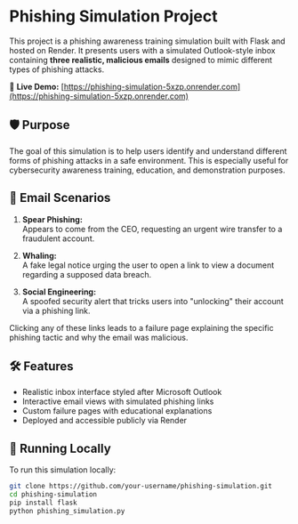 # Phishing Simulation Project

This project is a phishing awareness training simulation built with Flask and hosted on Render. It presents users with a simulated Outlook-style inbox containing **three realistic, malicious emails** designed to mimic different types of phishing attacks.

🔗 **Live Demo:** [https://phishing-simulation-5xzp.onrender.com](https://phishing-simulation-5xzp.onrender.com)

## 🛡️ Purpose

The goal of this simulation is to help users identify and understand different forms of phishing attacks in a safe environment. This is especially useful for cybersecurity awareness training, education, and demonstration purposes.

## 📧 Email Scenarios

1. **Spear Phishing:**  
   Appears to come from the CEO, requesting an urgent wire transfer to a fraudulent account.

2. **Whaling:**  
   A fake legal notice urging the user to open a link to view a document regarding a supposed data breach.

3. **Social Engineering:**  
   A spoofed security alert that tricks users into "unlocking" their account via a phishing link.

Clicking any of these links leads to a failure page explaining the specific phishing tactic and why the email was malicious.

## 🛠️ Features

- Realistic inbox interface styled after Microsoft Outlook
- Interactive email views with simulated phishing links
- Custom failure pages with educational explanations
- Deployed and accessible publicly via Render

## 🚀 Running Locally

To run this simulation locally:

```bash
git clone https://github.com/your-username/phishing-simulation.git
cd phishing-simulation
pip install flask
python phishing_simulation.py
